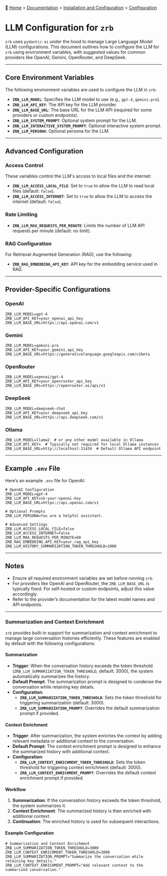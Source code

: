 🔗 [Home](../../../README.md) > [Documentation](../../README.md) > [Installation and Configuration](../README.md) > [Configuration](./README.md)

# LLM Configuration for `zrb`

`zrb` uses `pydantic-ai` under the hood to manage Large Language Model (LLM) configurations. This document outlines how to configure the LLM for `zrb` using environment variables, with suggested values for common providers like OpenAI, Gemini, OpenRouter, and DeepSeek.

---

## Core Environment Variables

The following environment variables are used to configure the LLM in `zrb`:

- **`ZRB_LLM_MODEL`**: Specifies the LLM model to use (e.g., `gpt-4`, `gemini-pro`).
- **`ZRB_LLM_API_KEY`**: The API key for the LLM provider.
- **`ZRB_LLM_BASE_URL`**: The base URL for the LLM API (required for some providers or custom endpoints).
- **`ZRB_LLM_SYSTEM_PROMPT`**: Optional system prompt for the LLM.
- **`ZRB_LLM_INTERACTIVE_SYSTEM_PROMPT`**: Optional interactive system prompt.
- **`ZRB_LLM_PERSONA`**: Optional persona for the LLM.

---

## Advanced Configuration

### Access Control

These variables control the LLM's access to local files and the internet:

- **`ZRB_LLM_ACCESS_LOCAL_FILE`**: Set to `true` to allow the LLM to read local files (default: `false`).
- **`ZRB_LLM_ACCESS_INTERNET`**: Set to `true` to allow the LLM to access the internet (default: `false`).

### Rate Limiting

- **`ZRB_LLM_MAX_REQUESTS_PER_MINUTE`**: Limits the number of LLM API requests per minute (default: no limit).

### RAG Configuration

For Retrieval-Augmented Generation (RAG), use the following:

- **`ZRB_RAG_EMBEDDING_API_KEY`**: API key for the embedding service used in RAG.


---

## Provider-Specific Configurations

### OpenAI
```env
ZRB_LLM_MODEL=gpt-4
ZRB_LLM_API_KEY=your_openai_api_key
ZRB_LLM_BASE_URL=https://api.openai.com/v1
```

### Gemini
```env
ZRB_LLM_MODEL=gemini-pro
ZRB_LLM_API_KEY=your_gemini_api_key
ZRB_LLM_BASE_URL=https://generativelanguage.googleapis.com/v1beta
```

### OpenRouter
```env
ZRB_LLM_MODEL=openai/gpt-4
ZRB_LLM_API_KEY=your_openrouter_api_key
ZRB_LLM_BASE_URL=https://openrouter.ai/api/v1
```

### DeepSeek
```env
ZRB_LLM_MODEL=deepseek-chat
ZRB_LLM_API_KEY=your_deepseek_api_key
ZRB_LLM_BASE_URL=https://api.deepseek.com/v1
```

### Ollama
```env
ZRB_LLM_MODEL=llama2  # or any other model available in Ollama
ZRB_LLM_API_KEY=  # Typically not required for local Ollama instances
ZRB_LLM_BASE_URL=http://localhost:11434  # Default Ollama API endpoint
```

---

## Example `.env` File

Here’s an example `.env` file for OpenAI:
```env
# OpenAI Configuration
ZRB_LLM_MODEL=gpt-4
ZRB_LLM_API_KEY=sk-your-openai-key
ZRB_LLM_BASE_URL=https://api.openai.com/v1

# Optional Prompts
ZRB_LLM_PERSONA=You are a helpful assistant.

# Advanced Settings
ZRB_LLM_ACCESS_LOCAL_FILE=false
ZRB_LLM_ACCESS_INTERNET=false
ZRB_LLM_MAX_REQUESTS_PER_MINUTE=60
ZRB_RAG_EMBEDDING_API_KEY=your_rag_api_key
ZRB_LLM_HISTORY_SUMMARIZATION_TOKEN_THRESHOLD=1000
```

---

## Notes
- Ensure all required environment variables are set before running `zrb`.
- For providers like OpenAI and OpenRouter, the `ZRB_LLM_BASE_URL` is typically fixed. For self-hosted or custom endpoints, adjust this value accordingly.
- Refer to the provider’s documentation for the latest model names and API endpoints.

---

### Summarization and Context Enrichment

`zrb` provides built-in support for summarization and context enrichment to manage large conversation histories efficiently. These features are enabled by default with the following configurations:

#### Summarization
- **Trigger**: When the conversation history exceeds the token threshold (`ZRB_LLM_SUMMARIZATION_TOKEN_THRESHOLD`, default: 3000), the system automatically summarizes the history.
- **Default Prompt**: The summarization prompt is designed to condense the conversation while retaining key details.
- **Configuration**:
  - **`ZRB_LLM_SUMMARIZATION_TOKEN_THRESHOLD`**: Sets the token threshold for triggering summarization (default: 3000).
  - **`ZRB_LLM_SUMMARIZATION_PROMPT`**: Overrides the default summarization prompt if provided.

#### Context Enrichment
- **Trigger**: After summarization, the system enriches the context by adding relevant metadata or additional context to the conversation.
- **Default Prompt**: The context enrichment prompt is designed to enhance the summarized history with additional context.
- **Configuration**:
  - **`ZRB_LLM_CONTEXT_ENRICHMENT_TOKEN_THRESHOLD`**: Sets the token threshold for triggering context enrichment (default: 3000).
  - **`ZRB_LLM_CONTEXT_ENRICHMENT_PROMPT`**: Overrides the default context enrichment prompt if provided.

#### Workflow
1. **Summarization**: If the conversation history exceeds the token threshold, the system summarizes it.
2. **Context Enrichment**: The summarized history is then enriched with additional context.
3. **Continuation**: The enriched history is used for subsequent interactions.

#### Example Configuration
```env
# Summarization and Context Enrichment
ZRB_LLM_SUMMARIZATION_TOKEN_THRESHOLD=3000
ZRB_LLM_CONTEXT_ENRICHMENT_TOKEN_THRESHOLD=3000
ZRB_LLM_SUMMARIZATION_PROMPT="Summarize the conversation while retaining key details."
ZRB_LLM_CONTEXT_ENRICHMENT_PROMPT="Add relevant context to the summarized conversation."
```